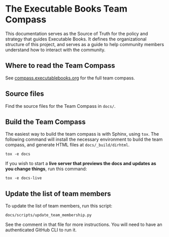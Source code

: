 # The Executable Books Team Compass

This documentation serves as the Source of Truth for the policy and strategy that guides Executable Books.
It defines the organizational structure of this project, and serves as a guide to help community members understand how to interact with the community.

## Where to read the Team Compass

See [compass.executablebooks.org](https://compass.executablebooks.org) for the full team compass.

## Source files

Find the source files for the Team Compass in `docs/`.

## Build the Team Compass

The easiest way to build the team compass is with Sphinx, using `tox`.
The following command will install the necessary environment to build the team compass, and generate HTML files at `docs/_build/dirhtml`.

```
tox -e docs
```

If you wish to start a **live server that previews the docs and updates as you change things**, run this command:

```
tox -e docs-live
```

## Update the list of team members

To update the list of team members, run this script:

`docs/scripts/update_team_membership.py`

See the comment in that file for more instructions.
You will need to have an authenticated GitHub CLI to run it.
